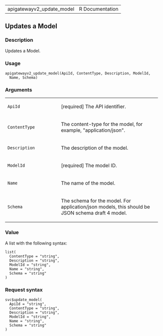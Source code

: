 <table style="width: 100%;">
<tbody>
<tr class="odd">
<td>apigatewayv2_update_model</td>
<td style="text-align: right;">R Documentation</td>
</tr>
</tbody>
</table>

## Updates a Model

### Description

Updates a Model.

### Usage

    apigatewayv2_update_model(ApiId, ContentType, Description, ModelId,
      Name, Schema)

### Arguments

<table>
<colgroup>
<col style="width: 35%" />
<col style="width: 65%" />
</colgroup>
<tbody>
<tr class="odd">
<td><code id="apigatewayv2_update_model_:_ApiId">ApiId</code></td>
<td><p>[required] The API identifier.</p></td>
</tr>
<tr class="even">
<td><code
id="apigatewayv2_update_model_:_ContentType">ContentType</code></td>
<td><p>The content-type for the model, for example,
"application/json".</p></td>
</tr>
<tr class="odd">
<td><code
id="apigatewayv2_update_model_:_Description">Description</code></td>
<td><p>The description of the model.</p></td>
</tr>
<tr class="even">
<td><code id="apigatewayv2_update_model_:_ModelId">ModelId</code></td>
<td><p>[required] The model ID.</p></td>
</tr>
<tr class="odd">
<td><code id="apigatewayv2_update_model_:_Name">Name</code></td>
<td><p>The name of the model.</p></td>
</tr>
<tr class="even">
<td><code id="apigatewayv2_update_model_:_Schema">Schema</code></td>
<td><p>The schema for the model. For application/json models, this
should be JSON schema draft 4 model.</p></td>
</tr>
</tbody>
</table>

### Value

A list with the following syntax:

    list(
      ContentType = "string",
      Description = "string",
      ModelId = "string",
      Name = "string",
      Schema = "string"
    )

### Request syntax

    svc$update_model(
      ApiId = "string",
      ContentType = "string",
      Description = "string",
      ModelId = "string",
      Name = "string",
      Schema = "string"
    )
